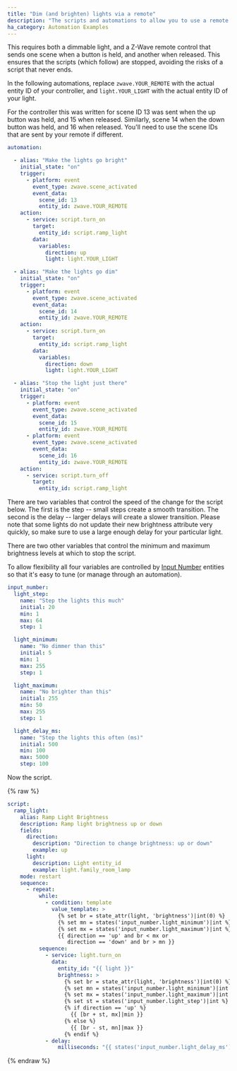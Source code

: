 ```yaml
---
title: "Dim (and brighten) lights via a remote"
description: "The scripts and automations to allow you to use a remote to dim and brighten a light"
ha_category: Automation Examples
---
```


This requires both a dimmable light, and a Z-Wave remote control that sends one scene when a button is held, and another when released. This ensures that the scripts (which follow) are stopped, avoiding the risks of a script that never ends.

In the following automations, replace `zwave.YOUR_REMOTE` with the actual entity ID of your controller, and `light.YOUR_LIGHT` with the actual entity ID of your light.

For the controller this was written for scene ID 13 was sent when the up button was held, and 15 when released. Similarly, scene 14 when the down button was held, and 16 when released. You'll need to use the scene IDs that are sent by your remote if different.

```yaml
automation: 

  - alias: "Make the lights go bright"
    initial_state: "on"
    trigger:
      - platform: event
        event_type: zwave.scene_activated
        event_data:
          scene_id: 13
          entity_id: zwave.YOUR_REMOTE
    action:
      - service: script.turn_on
        target:
          entity_id: script.ramp_light
        data:
          variables:
            direction: up
            light: light.YOUR_LIGHT

  - alias: "Make the lights go dim"
    initial_state: "on"
    trigger:
      - platform: event
        event_type: zwave.scene_activated
        event_data:
          scene_id: 14
          entity_id: zwave.YOUR_REMOTE
    action:
      - service: script.turn_on
        target:
          entity_id: script.ramp_light
        data:
          variables:
            direction: down
            light: light.YOUR_LIGHT

  - alias: "Stop the light just there"
    initial_state: "on"
    trigger:
      - platform: event
        event_type: zwave.scene_activated
        event_data:
          scene_id: 15
          entity_id: zwave.YOUR_REMOTE
      - platform: event
        event_type: zwave.scene_activated
        event_data:
          scene_id: 16
          entity_id: zwave.YOUR_REMOTE
    action:
      - service: script.turn_off
        target:
          entity_id: script.ramp_light
```

There are two variables that control the speed of the change for the script below. The first is the step -- small steps create a smooth transition. The second is the delay -- larger delays will create a slower transition.
Please note that some lights do not update their new brightness attribute very quickly, so make sure to use a large enough delay for your particular light.

There are two other variables that control the minimum and maximum brightness levels at which to stop the script.

To allow flexibility all four variables are controlled by [Input Number](/integrations/input_number/) entities so that it's easy to tune (or manage through an automation).

```yaml
input_number:
  light_step:
    name: "Step the lights this much"
    initial: 20
    min: 1
    max: 64
    step: 1

  light_minimum:
    name: "No dimmer than this"
    initial: 5
    min: 1
    max: 255
    step: 1

  light_maximum:
    name: "No brighter than this"
    initial: 255
    min: 50
    max: 255
    step: 1

  light_delay_ms:
    name: "Step the lights this often (ms)"
    initial: 500
    min: 100
    max: 5000
    step: 100
```

Now the script.

{% raw %}
```yaml
script:
  ramp_light:
    alias: Ramp Light Brightness
    description: Ramp light brightness up or down
    fields:
      direction:
        description: "Direction to change brightness: up or down"
        example: up
      light:
        description: Light entity_id
        example: light.family_room_lamp
    mode: restart
    sequence:
      - repeat:
          while:
            - condition: template
              value_template: >
                {% set br = state_attr(light, 'brightness')|int(0) %}
                {% set mn = states('input_number.light_minimum')|int %}
                {% set mx = states('input_number.light_maximum')|int %}
                {{ direction == 'up' and br < mx or
                   direction == 'down' and br > mn }}
          sequence:
            - service: light.turn_on
              data:
                entity_id: "{{ light }}"
                brightness: >
                  {% set br = state_attr(light, 'brightness')|int(0) %}
                  {% set mn = states('input_number.light_minimum')|int %}
                  {% set mx = states('input_number.light_maximum')|int %}
                  {% set st = states('input_number.light_step')|int %}
                  {% if direction == 'up' %}
                    {{ [br + st, mx]|min }}
                  {% else %}
                    {{ [br - st, mn]|max }}
                  {% endif %}
            - delay:
                milliseconds: "{{ states('input_number.light_delay_ms')|int }}"
```
{% endraw %}
